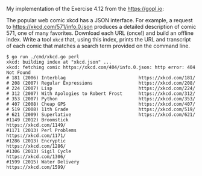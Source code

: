 My implementation of the Exercise 4.12 from the https://gopl.io: 

The popular web comic xkcd has a JSON interface. For example, a request to https://xkcd.com/571/info.0.json produces a detailed description of comic 571, one of many favorites. Download each URL (once!) and build an offline index. Write a tool `xkcd` that, using this index, prints the URL and transcript of each comic that matches a search term provided on the command line.

```
$ go run ./cmd/xkcd.go perl
xkcd: building index at "xkcd.json" ...
xkcd: fetching comic https://xkcd.com/404/info.0.json: http error: 404 Not Found
# 181 (2006) Interblag                           https://xkcd.com/181/
# 208 (2007) Regular Expressions                 https://xkcd.com/208/
# 224 (2007) Lisp                                https://xkcd.com/224/
# 312 (2007) With Apologies to Robert Frost      https://xkcd.com/312/
# 353 (2007) Python                              https://xkcd.com/353/
# 407 (2008) Cheap GPS                           https://xkcd.com/407/
# 519 (2008) 11th Grade                          https://xkcd.com/519/
# 621 (2009) Superlative                         https://xkcd.com/621/
#1149 (2012) Broomstick                          https://xkcd.com/1149/
#1171 (2013) Perl Problems                       https://xkcd.com/1171/
#1286 (2013) Encryptic                           https://xkcd.com/1286/
#1306 (2013) Sigil Cycle                         https://xkcd.com/1306/
#1599 (2015) Water Delivery                      https://xkcd.com/1599/
```
